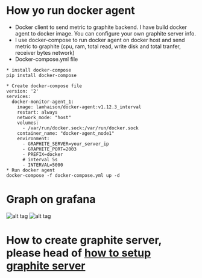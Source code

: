# How yo run docker agent
* Docker client to send metric to graphite backend. I have build docker agent to docker image. You can configure your own graphite server info.
* I use docker-compose to run docker agent on docker host and send metric to graphite (cpu, ram, total read, write disk and total tranfer, receiver bytes network)
* Docker-compose.yml file
```
* install docker-compose
pip install docker-compose

* Create docker-compose file
version: '2'
services:
  docker-monitor-agent_1:
    image: lamhaison/docker-agent:v1.12.3_interval
    restart: always
    network_mode: "host"
    volumes:
      - /var/run/docker.sock:/var/run/docker.sock
    container_name: "docker-agent_node1"
    environment:
      - GRAPHITE_SERVER=your_server_ip
      - GRAPHITE_PORT=2003
      - PREFIX=docker
      # interval 5s
      - INTERVAL=5000      
* Run docker agent
docker-compose -f docker-compose.yml up -d
```



# Graph on grafana
![alt tag](https://github.com/lamhaison/docker-monitor-agent/blob/master/Screenshot_20170226_161901.png)
![alt tag](https://github.com/lamhaison/docker-monitor-agent/blob/master/Screenshot_20170226_162239.png)


# How to create graphite server, please head of [how to setup graphite server](https://github.com/nickstenning/docker-graphite)
